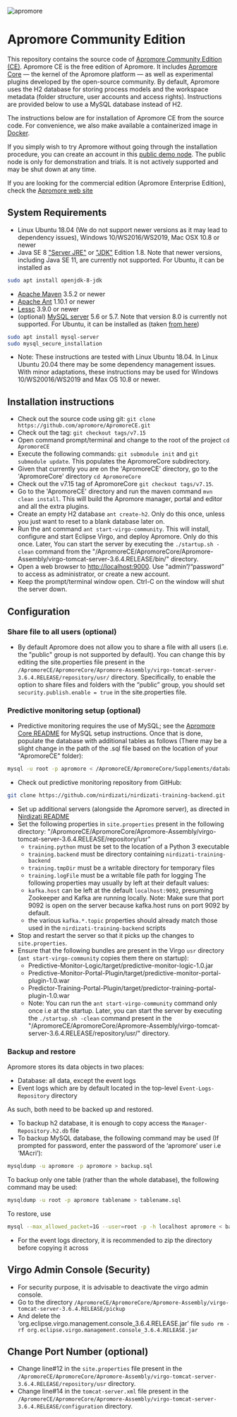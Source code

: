 ![apromore](http://apromore.org/wp-content/uploads/2019/11/Apromore-banner_narrow.png "apromore")

# Apromore Community Edition

This repository contains the source code of [Apromore Community Edition (CE)](https://apromore.org/platform/editions/). Apromore CE is the free edition of Apromore. It includes [Apromore Core](https://github.com/apromore/ApromoreCore) — the kernel of the Apromore platform — as well as experimental plugins developed by the open-source community. By default, Apromore uses the H2 database for storing process models and the workspace metadata (folder structure, user accounts and access rights). Instructions are provided below to use a MySQL database instead of H2.

The instructions below are for installation of Apromore CE from the source code. For convenience, we also make available a containerized image in [Docker](https://github.com/apromore/ApromoreDocker).

If you simply wish to try Apromore without going through the installation procedure, you can create an account in this [public demo node](http://apromore-ce.cloud.ut.ee). The public node is only for demonstration and trials. It is not actively supported and may be shut down at any time.

If you are looking for the commercial edition (Apromore Enterprise Edition), check the [Apromore web site](http://apromore.com)


## System Requirements
* Linux Ubuntu 18.04 (We do not support newer versions as it may lead to dependency issues), Windows 10/WS2016/WS2019, Mac OSX 10.8 or newer
* Java SE 8 ["Server JRE"](https://www.oracle.com/technetwork/java/javase/downloads/server-jre8-downloads-2133154.html) or ["JDK"](https://www.oracle.com/technetwork/java/javase/downloads/jdk8-downloads-2133151.html) Edition 1.8. Note that newer versions, including Java SE 11, are currently not supported. For Ubuntu, it can be installed as
```bash
sudo apt install openjdk-8-jdk
```
* [Apache Maven](https://maven.apache.org/download.cgi) 3.5.2 or newer
* [Apache Ant](https://ant.apache.org/bindownload.cgi) 1.10.1 or newer
* [Lessc](http://lesscss.org/usage/) 3.9.0 or newer
* (optional) [MySQL server](https://dev.mysql.com/downloads/mysql/5.7.html) 5.6 or 5.7. Note that version 8.0 is currently not supported. For Ubuntu, it can be installed as (taken [from here](https://www.digitalocean.com/community/tutorials/how-to-install-mysql-on-ubuntu-18-04))
```bash
sudo apt install mysql-server
sudo mysql_secure_installation
```
* Note: These instructions are tested with Linux Ubuntu 18.04. In Linux Ubuntu 20.04 there may be some dependency management issues. With minor adaptations, these instructions may be used for Windows 10/WS20016/WS2019 and Max OS 10.8 or newer. 

## Installation instructions
* Check out the source code using git: `git clone https://github.com/apromore/ApromoreCE.git`
* Check out the tag: `git checkout tags/v7.15`
* Open command prompt/terminal and change to the root of the project `cd ApromoreCE`
* Execute the following commands: `git submodule init` and `git submodule update`.  This populates the ApromoreCore subdirectory.
* Given that currently you are on the 'ApromoreCE' directory, go to the 'ApromoreCore' directory `cd ApromoreCore`
* Check out the v7.15 tag of ApromoreCore `git checkout tags/v7.15`. 
* Go to the 'ApromoreCE' directory and run the maven command `mvn clean install`. This will build the Apromore manager, portal and editor and all the extra plugins.
* Create an empty H2 database `ant create-h2`.  Only do this once, unless you just want to reset to a blank database later on.
* Run the ant command `ant start-virgo-community`.  This will install, configure and start Eclipse Virgo, and deploy Apromore. Only do this once. Later, You can start the server by executing the `./startup.sh -clean` command from the "/ApromoreCE/ApromoreCore/Apromore-Assembly/virgo-tomcat-server-3.6.4.RELEASE/bin/" directory.
* Open a web browser to [http://localhost:9000](http://localhost:9000). Use "admin”/“password” to access as administrator, or create a new account.
* Keep the prompt/terminal window open.  Ctrl-C on the window will shut the server down.


## Configuration


### Share file to all users (optional)

* By default Apromore does not allow you to share a file with all users (i.e. the "public" group is not supported by default). You can change this by editing the site.properties file present in the `/ApromoreCE/ApromoreCore/Apromore-Assembly/virgo-tomcat-server-3.6.4.RELEASE/repository/usr/` directory. Specifically, to enable the option to share files and folders with the “public” group, you should set `security.publish.enable = true` in the site.properties file.

### Predictive monitoring setup (optional)

* Predictive monitoring requires the use of MySQL; see the [Apromore Core README](https://github.com/apromore/ApromoreCore) for MySQL setup instructions.
  Once that is done, populate the database with additional tables as follows (There may be a slight change in the path of the .sql file based on the location of your "ApromoreCE" folder):
```bash
mysql -u root -p apromore < /ApromoreCE/ApromoreCore/Supplements/database/Nirdizati.MySQL-1.0.sql
```
* Check out predictive monitoring repository from GitHub:
```bash
git clone https://github.com/nirdizati/nirdizati-training-backend.git
```
* Set up additional servers (alongside the Apromore server), as directed in [Nirdizati README](https://github.com/nirdizati/nirdizati-training-backend/blob/dev/apromore/README.md)
* Set the following properties in `site.properties` present in the following directory: "/ApromoreCE/ApromoreCore/Apromore-Assembly/virgo-tomcat-server-3.6.4.RELEASE/repository/usr"
  - `training.python` must be set to the location of a Python 3 executable
   - `training.backend` must be directory containing `nirdizati-training-backend`
   - `training.tmpDir` must be a writable directory for temporary files
   - `training.logFile` must be a writable file path for logging
The following properties may usually by left at their default values:
   - `kafka.host` can be left at the default `localhost:9092`, presuming Zookeeper and Kafka are running locally. Note: Make sure that port 9092 is open on the server because kafka.host runs on port 9092 by default.
   - the various `kafka.*.topic` properties should already match those used in the `nirdizati-training-backend` scripts
* Stop and restart the server so that it picks up the changes to `site.properties`.
* Ensure that the following bundles are present in the Virgo `usr` directory (`ant start-virgo-community` copies them there on startup):
  - Predictive-Monitor-Logic/target/predictive-monitor-logic-1.0.jar
  - Predictive-Monitor-Portal-Plugin/target/predictive-monitor-portal-plugin-1.0.war
  - Predictor-Training-Portal-Plugin/target/predictor-training-portal-plugin-1.0.war
  - Note: You can run the `ant start-virgo-community` command only once i.e at the startup. Later, you can start the server by executing the `./startup.sh -clean` command present in the "/ApromoreCE/ApromoreCore/Apromore-Assembly/virgo-tomcat-server-3.6.4.RELEASE/repository/usr/" directory.

### Backup and restore
Apromore stores its data objects in two places:
* Database: all data, except the event logs
* Event logs which are by default located in the top-level `Event-Logs-Repository` directory

As such, both need to be backed up and restored.
* To backup h2 database, it is enough to copy access the `Manager-Repository.h2.db` file
* To backup MySQL database, the following command may be used  (If prompted for password, enter the password of the ‘apromore’ user i.e ‘MAcri’):
```bash
mysqldump -u apromore -p apromore > backup.sql
```

To backup only one table (rather than the whole database), the following command may be used:
```bash
mysqldump -u root -p apromore tablename > tablename.sql
```

To restore, use
```bash
mysql --max_allowed_packet=1G --user=root -p -h localhost apromore < backup.sql
```

* For the event logs directory, it is recommended to zip the directory before copying it across


## Virgo Admin Console (Security)
* For security purpose, it is advisable to deactivate the virgo admin console.
* Go to the directory
 `/ApromoreCE/ApromoreCore/Apromore-Assembly/virgo-tomcat-server-3.6.4.RELEASE/pickup`
* And delete the ‘org.eclipse.virgo.management.console_3.6.4.RELEASE.jar’ file `sudo rm -rf org.eclipse.virgo.management.console_3.6.4.RELEASE.jar`

## Change Port Number (optional)
* Change line#12 in the `site.properties` file present in the `/ApromoreCE/ApromoreCore/Apromore-Assembly/virgo-tomcat-server-3.6.4.RELEASE/repository/usr` directory.
* Change line#14 in the `tomcat-server.xml` file present in the `/ApromoreCE/ApromoreCore/Apromore-Assembly/virgo-tomcat-server-3.6.4.RELEASE/configuration` directory.




